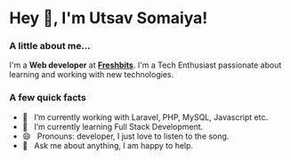 <h1> Hey 👋, I'm Utsav Somaiya!</h1>
</h1>

### A little about me...
I'm a **Web developer** at **[Freshbits](https://github.com/freshbitsweb)**. I'm a Tech Enthusiast passionate about learning and working with new technologies.<br/>

### A few quick facts
- 🔭 &nbsp; I’m currently working with Laravel,
PHP, MySQL, Javascript etc.
- 🌱 &nbsp; I’m currently learning Full Stack Development.
- 😄 &nbsp; Pronouns: developer, I just love to listen to the song.
- 💬 &nbsp; Ask me about anything, I am happy to help.

